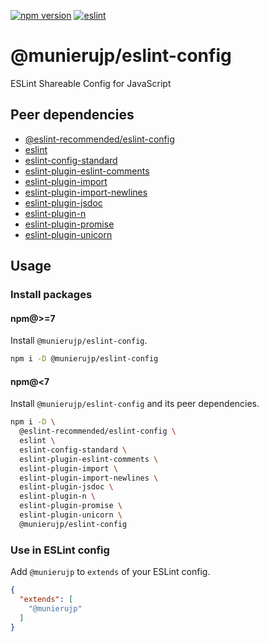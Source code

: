 [![npm version](https://badge.fury.io/js/%40munierujp%2Feslint-config.svg)](https://badge.fury.io/js/%40munierujp%2Feslint-config)
[![eslint](https://github.com/munierujp/eslint-config/actions/workflows/eslint.yml/badge.svg)](https://github.com/munierujp/eslint-config/actions/workflows/eslint.yml)

# @munierujp/eslint-config

ESLint Shareable Config for JavaScript

## Peer dependencies

- [@eslint-recommended/eslint-config](https://www.npmjs.com/package/@eslint-recommended/eslint-config)
- [eslint](https://www.npmjs.com/package/eslint)
- [eslint-config-standard](https://www.npmjs.com/package/eslint-config-standard)
- [eslint-plugin-eslint-comments](https://www.npmjs.com/package/eslint-plugin-eslint-comments)
- [eslint-plugin-import](https://www.npmjs.com/package/eslint-plugin-import)
- [eslint-plugin-import-newlines](https://www.npmjs.com/package/eslint-plugin-impor-newlines)
- [eslint-plugin-jsdoc](https://www.npmjs.com/package/eslint-plugin-jsdoc)
- [eslint-plugin-n](https://www.npmjs.com/package/eslint-plugin-n)
- [eslint-plugin-promise](https://www.npmjs.com/package/eslint-plugin-promise)
- [eslint-plugin-unicorn](https://www.npmjs.com/package/eslint-plugin-unicorn)

## Usage

### Install packages

#### npm@>=7

Install `@munierujp/eslint-config`.

```sh
npm i -D @munierujp/eslint-config
```

#### npm@<7

Install `@munierujp/eslint-config` and its peer dependencies.

```sh
npm i -D \
  @eslint-recommended/eslint-config \
  eslint \
  eslint-config-standard \
  eslint-plugin-eslint-comments \
  eslint-plugin-import \
  eslint-plugin-import-newlines \
  eslint-plugin-jsdoc \
  eslint-plugin-n \
  eslint-plugin-promise \
  eslint-plugin-unicorn \
  @munierujp/eslint-config
```

### Use in ESLint config

Add `@munierujp` to `extends` of your ESLint config.

```json
{
  "extends": [
    "@munierujp"
  ]
}
```
